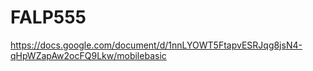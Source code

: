 # FALP555
https://docs.google.com/document/d/1nnLYOWT5FtapvESRJqg8jsN4-qHpWZapAw2ocFQ9Lkw/mobilebasic
